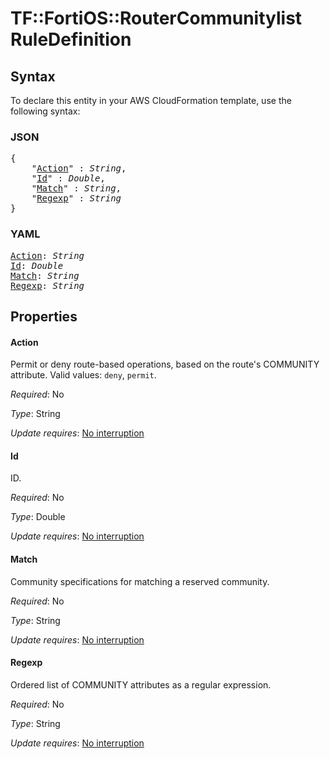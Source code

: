 # TF::FortiOS::RouterCommunitylist RuleDefinition

## Syntax

To declare this entity in your AWS CloudFormation template, use the following syntax:

### JSON

<pre>
{
    "<a href="#action" title="Action">Action</a>" : <i>String</i>,
    "<a href="#id" title="Id">Id</a>" : <i>Double</i>,
    "<a href="#match" title="Match">Match</a>" : <i>String</i>,
    "<a href="#regexp" title="Regexp">Regexp</a>" : <i>String</i>
}
</pre>

### YAML

<pre>
<a href="#action" title="Action">Action</a>: <i>String</i>
<a href="#id" title="Id">Id</a>: <i>Double</i>
<a href="#match" title="Match">Match</a>: <i>String</i>
<a href="#regexp" title="Regexp">Regexp</a>: <i>String</i>
</pre>

## Properties

#### Action

Permit or deny route-based operations, based on the route's COMMUNITY attribute. Valid values: `deny`, `permit`.

_Required_: No

_Type_: String

_Update requires_: [No interruption](https://docs.aws.amazon.com/AWSCloudFormation/latest/UserGuide/using-cfn-updating-stacks-update-behaviors.html#update-no-interrupt)

#### Id

ID.

_Required_: No

_Type_: Double

_Update requires_: [No interruption](https://docs.aws.amazon.com/AWSCloudFormation/latest/UserGuide/using-cfn-updating-stacks-update-behaviors.html#update-no-interrupt)

#### Match

Community specifications for matching a reserved community.

_Required_: No

_Type_: String

_Update requires_: [No interruption](https://docs.aws.amazon.com/AWSCloudFormation/latest/UserGuide/using-cfn-updating-stacks-update-behaviors.html#update-no-interrupt)

#### Regexp

Ordered list of COMMUNITY attributes as a regular expression.

_Required_: No

_Type_: String

_Update requires_: [No interruption](https://docs.aws.amazon.com/AWSCloudFormation/latest/UserGuide/using-cfn-updating-stacks-update-behaviors.html#update-no-interrupt)

